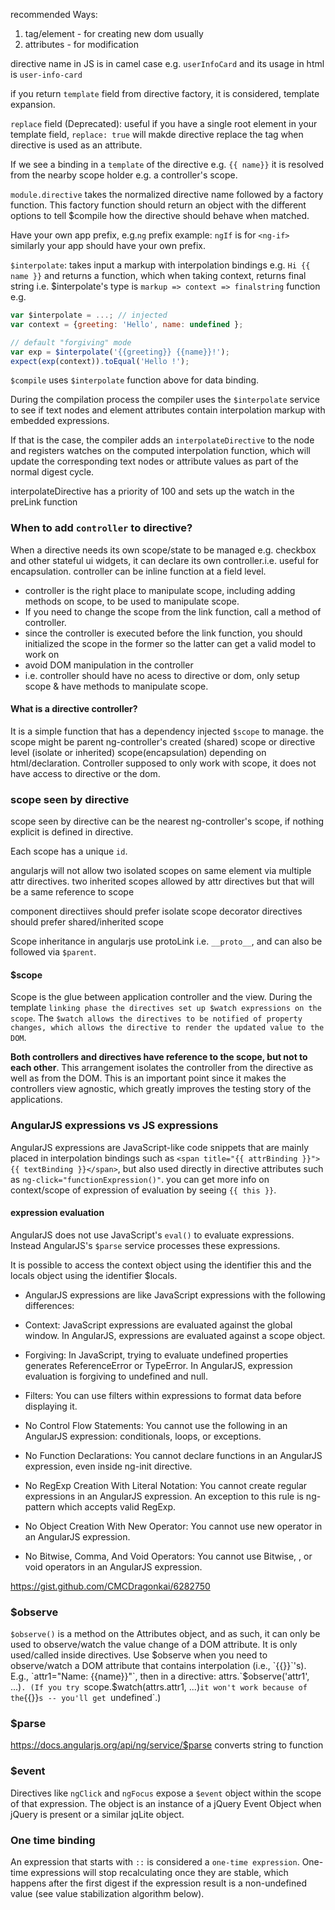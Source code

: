 
recommended Ways:

1. tag/element - for creating new dom usually
2. attributes - for modification

directive name in JS is in camel case e.g. `userInfoCard`
and its usage in html is `user-info-card`

if you return `template` field from directive factory, it is considered, template expansion.

`replace` field (Deprecated): useful if you have a single root element in your template field, `replace: true` will makde directive replace the tag when directive is used as an attribute.

If we see a binding in a `template` of the directive e.g. `{{ name}}` it is resolved from the nearby scope holder e.g. a controller's scope.

`module.directive` takes the normalized directive name followed by a factory function. 
This factory function should return an object with the different options to tell $compile how the directive should behave when matched.

Have your own app prefix, e.g.`ng` prefix example: `ngIf` is for `<ng-if>`
similarly your app should have your own prefix.


`$interpolate`: takes input a markup with interpolation bindings e.g. `Hi {{ name }}` and returns a function, which when taking context, returns final string i.e. $interpolate's type is `markup => context => finalstring` function
e.g.
```js
var $interpolate = ...; // injected
var context = {greeting: 'Hello', name: undefined };

// default "forgiving" mode
var exp = $interpolate('{{greeting}} {{name}}!');
expect(exp(context)).toEqual('Hello !');
```


`$compile` uses `$interpolate` function above for data binding.

During the compilation process the compiler uses the    `$interpolate` service to see if text nodes and element attributes contain interpolation markup with embedded expressions.

If that is the case, the compiler adds an `interpolateDirective` to the node and registers watches on the computed interpolation function, which will update the corresponding text nodes or attribute values as part of the normal digest cycle.



interpolateDirective has a priority of 100 and sets up the watch in the preLink function

### When to add `controller` to directive?
When a directive needs its own scope/state to be managed e.g. checkbox and other stateful ui widgets, it can declare its own controller.i.e. useful for encapsulation.
controller can be inline function at a field level.

* controller is the right place to manipulate scope, including adding methods on scope, to be used to manipulate scope.
* If you need to change the scope from the link function, call a method of controller.
* since the controller is executed before the link function, you should initialized the scope in the former so the latter can get a valid model to work on
* avoid DOM manipulation in the controller
* i.e. controller should have no acess to directive or dom, only setup scope & have methods to manipulate scope.

#### What is a directive controller?
It is a simple function that has a dependency injected `$scope` to manage. the scope might be parent ng-controller's created (shared) scope or directive level (isolate or inherited) scope(encapsulation) depending on html/declaration.
Controller supposed to only work with scope, it does not have access to directive or the dom.

### scope seen by directive
scope seen by directive can be the nearest ng-controller's scope, if nothing explicit is defined in directive. 

Each scope has a unique `id`.

angularjs will not allow two isolated scopes on same element via multiple attr directives.
two inherited scopes allowed by attr directives but that will be a same reference to scope

component directiives should prefer isolate scope
decorator directives should prefer shared/inherited scope

Scope inheritance in angularjs use protoLink i.e. `__proto__`, and can also be followed via `$parent`.

#### $scope
Scope is the glue between application controller and the view. During the template `linking phase the directives set up $watch expressions on the scope`. 
The `$watch allows the directives to be notified of property changes, which allows the directive to render the updated value to the DOM`.

**Both controllers and directives have reference to the scope, but not to each other**. 
This arrangement isolates the controller from the directive as well as from the DOM. 
This is an important point since it makes the controllers view agnostic, which greatly improves the testing story of the applications.




### AngularJS expressions vs JS expressions
AngularJS expressions are JavaScript-like code snippets that are mainly placed in interpolation bindings such as `<span title="{{ attrBinding }}">{{ textBinding }}</span>`, but also used directly in directive attributes such as `ng-click="functionExpression()"`. you can get more info on context/scope of expression of evaluation by seeing `{{ this }}`.

#### expression evaluation
AngularJS does not use JavaScript's `eval()` to evaluate expressions. Instead AngularJS's `$parse` service processes these expressions.

It is possible to access the context object using the identifier this and the locals object using the identifier $locals.




* AngularJS expressions are like JavaScript expressions with the following differences:

* Context: JavaScript expressions are evaluated against the global window. In AngularJS, expressions are evaluated against a scope object.

* Forgiving: In JavaScript, trying to evaluate undefined properties generates ReferenceError or TypeError. In AngularJS, expression evaluation is forgiving to undefined and null.

* Filters: You can use filters within expressions to format data before displaying it.

* No Control Flow Statements: You cannot use the following in an AngularJS expression: conditionals, loops, or exceptions.

* No Function Declarations: You cannot declare functions in an AngularJS expression, even inside ng-init directive.

* No RegExp Creation With Literal Notation: You cannot create regular expressions in an AngularJS expression. An exception to this rule is ng-pattern which accepts valid RegExp.

* No Object Creation With New Operator: You cannot use new operator in an AngularJS expression.

* No Bitwise, Comma, And Void Operators: You cannot use Bitwise, , or void operators in an AngularJS expression.

https://gist.github.com/CMCDragonkai/6282750

### $observe

`$observe()` is a method on the Attributes object, and as such, it can only be used to observe/watch the value change of a DOM attribute. It is only used/called inside directives. Use $observe when you need to observe/watch a DOM attribute that contains interpolation (i.e., `{{}}`'s).
E.g., `attr1="Name: {{name}}"`, then in a directive: attrs.`$observe('attr1', ...)`.
(If you try `scope.$watch(attrs.attr1, ...)` it won't work because of the `{{}}`s -- you'll get `undefined`.)

### $parse

https://docs.angularjs.org/api/ng/service/$parse
converts string to function

### $event

Directives like `ngClick` and `ngFocus` expose a `$event` object within the scope of that expression. The object is an instance of a jQuery Event Object when jQuery is present or a similar jqLite object.

### One time binding

An expression that starts with `::` is considered a `one-time expression`. One-time expressions will stop recalculating once they are stable, which happens after the first digest if the expression result is a non-undefined value (see value stabilization algorithm below).


